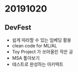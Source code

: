 # 20191020

## DevFest

* 쉽게 따라할 수 있는 임베딩 활용
* clean code for ML/AL
* Toy Project 가 쏘아올린 작은 공
* MSA 톺아보기
* 테스트로 완성하는 아키텍트

